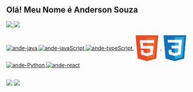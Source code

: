 ## Olá! Meu Nome é Anderson Souza

<div>
  <a href="https://github.com/andersonsouza12">
  <img height="180cmm" src= "https://github-readme-stats.vercel.app/api?username=andersonsouza12&count_private=true&show_icons=true&theme=dracula&include_all_commits=true&count_private=true"/>
  <img height="180cm" src="https://github-readme-stats.vercel.app/api/top-langs/?username=andersonsouza12&layout=compact&langs_count=16&theme=dracula"/>   
</div>
 
<div style="display: inline_block"><br>
  <img align="center" alt="ande-java" height="70" width="70" src="https://cdn.jsdelivr.net/gh/devicons/devicon/icons/java/java-original-wordmark.svg">
  <img align="center" alt="ande-javaScript" height="70" width="70" src="https://cdn.jsdelivr.net/gh/devicons/devicon/icons/javascript/javascript-original.svg" />
  <img align="center" alt="ande-typeScript" height="70" width="70" src="https://cdn.jsdelivr.net/gh/devicons/devicon/icons/typescript/typescript-original.svg" />
  <img align="center" alt="ande-HTML" height="70" width="70" src="https://raw.githubusercontent.com/devicons/devicon/master/icons/html5/html5-original.svg">
  <img align="center" alt="ande-CSS" height="70" width="70" src="https://raw.githubusercontent.com/devicons/devicon/master/icons/css3/css3-original.svg">
  <img align="center" alt="ande-Python" height="70" width="70" src="https://cdn.jsdelivr.net/gh/devicons/devicon/icons/python/python-original-wordmark.svg" />
   <img align="center" alt="ande-react" height="70" width="70" src="https://cdn.jsdelivr.net/gh/devicons/devicon/icons/react/react-original-wordmark.svg" />
    
</div>
 
 
  ## 

<div>
  <a target="_blank" href= "mailto:andersonfsouza12@gmail.com"><img src="https://img.shields.io/badge/Gmail-D14836?style=for-the-badge&logo=gmail&logoColor=white" 
  target="_blank"></a>
  <a target="_blank" href="https://www.linkedin.com/in/anderson-souza-804ba81b2" target="blank"><img src="https://img.shields.io/badge/LinkedIn-0077B5?style=for-the-badge&logo=linkedin&logoColor=white" target="_blank"></a>

<!--  
  ![Snake animation](https://github.com/andersonsouza12/andersonsouza12/blob/output/github-contribution-grid-snake.svg) 
  -->

</div>
